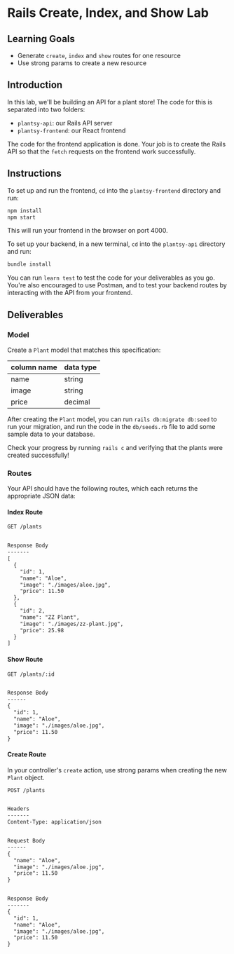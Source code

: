 # Rails Create, Index, and Show Lab

## Learning Goals

- Generate `create`, `index` and `show` routes for one resource
- Use strong params to create a new resource

## Introduction

In this lab, we'll be building an API for a plant store! The code for this is
separated into two folders:

- `plantsy-api`: our Rails API server
- `plantsy-frontend`: our React frontend

The code for the frontend application is done. Your job is to create the Rails
API so that the `fetch` requests on the frontend work successfully.

## Instructions

To set up and run the frontend, `cd` into the `plantsy-frontend` directory and
run:

```sh
npm install
npm start
```

This will run your frontend in the browser on port 4000.

To set up your backend, in a new terminal, `cd` into the `plantsy-api`
directory and run:

```sh
bundle install
```

You can run `learn test` to test the code for your deliverables as you go.
You're also encouraged to use Postman, and to test your backend routes by
interacting with the API from your frontend.

## Deliverables

### Model

Create a `Plant` model that matches this specification:

| column name | data type |
| ----------- | --------- |
| name        | string    |
| image       | string    |
| price       | decimal   |

After creating the `Plant` model, you can run `rails db:migrate db:seed` to run
your migration, and run the code in the `db/seeds.rb` file to add some sample
data to your database.

Check your progress by running `rails c` and verifying that the plants were
created successfully!

### Routes

Your API should have the following routes, which each returns the appropriate
JSON data:

#### Index Route

```txt
GET /plants


Response Body
-------
[
  {
    "id": 1,
    "name": "Aloe",
    "image": "./images/aloe.jpg",
    "price": 11.50
  },
  {
    "id": 2,
    "name": "ZZ Plant",
    "image": "./images/zz-plant.jpg",
    "price": 25.98
  }
]
```

#### Show Route

```txt
GET /plants/:id


Response Body
------
{
  "id": 1,
  "name": "Aloe",
  "image": "./images/aloe.jpg",
  "price": 11.50
}
```

#### Create Route

In your controller's `create` action, use strong params when creating the new
`Plant` object.

```txt
POST /plants


Headers
-------
Content-Type: application/json


Request Body
------
{
  "name": "Aloe",
  "image": "./images/aloe.jpg",
  "price": 11.50
}


Response Body
-------
{
  "id": 1,
  "name": "Aloe",
  "image": "./images/aloe.jpg",
  "price": 11.50
}
```
